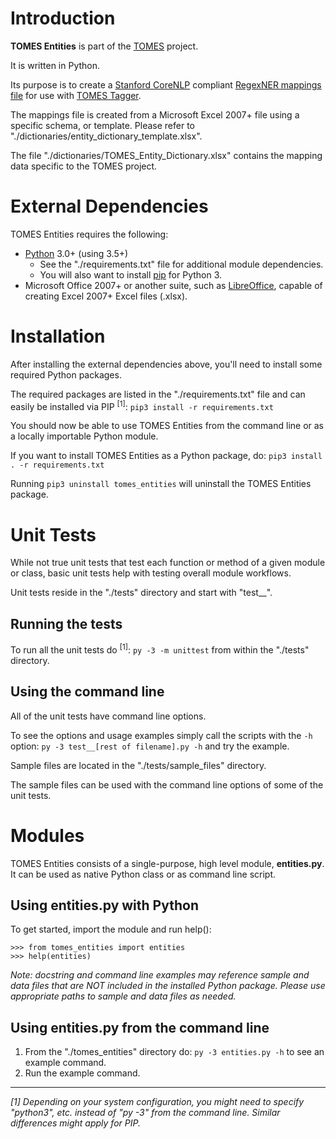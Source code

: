 # Introduction
**TOMES Entities** is part of the [TOMES](https://www.ncdcr.gov/resources/records-management/tomes) project.

It is written in Python.

Its purpose is to create a [Stanford CoreNLP](https://stanfordnlp.github.io/CoreNLP/) compliant [RegexNER mappings file](https://stanfordnlp.github.io/CoreNLP/regexner.html#mapping-files) for use with [TOMES Tagger](https://github.com/StateArchivesOfNorthCarolina/tomes-tagger).

The mappings file is created from a Microsoft Excel 2007+ file using a specific schema, or template. Please refer to "./dictionaries/entity\_dictionary\_template.xlsx".

The file "./dictionaries/TOMES\_Entity\_Dictionary.xlsx" contains the mapping data specific to the TOMES project.

# External Dependencies
TOMES Entities requires the following:

- [Python](https://www.python.org) 3.0+ (using 3.5+)
	- See the "./requirements.txt" file for additional module dependencies.
	- You will also want to install [pip](https://pypi.python.org/pypi/pip) for Python 3.
- Microsoft Office 2007+ or another suite, such as [LibreOffice](https://www.libreoffice.org), capable of creating Excel 2007+ Excel files (.xlsx).

# Installation
After installing the external dependencies above, you'll need to install some required Python packages.

The required packages are listed in the "./requirements.txt" file and can easily be installed via PIP <sup>[1]</sup>: `pip3 install -r requirements.txt`

You should now be able to use TOMES Entities from the command line or as a locally importable Python module.

If you want to install TOMES Entities as a Python package, do: `pip3 install . -r requirements.txt`

Running `pip3 uninstall tomes_entities` will uninstall the TOMES Entities package.

# Unit Tests
While not true unit tests that test each function or method of a given module or class, basic unit tests help with testing overall module workflows.

Unit tests reside in the "./tests" directory and start with "test__".

## Running the tests
To run all the unit tests do <sup>[1]</sup>: `py -3 -m unittest` from within the "./tests" directory. 

## Using the command line
All of the unit tests have command line options.

To see the options and usage examples simply call the scripts with the `-h` option: `py -3 test__[rest of filename].py -h` and try the example.

Sample files are located in the "./tests/sample_files" directory.

The sample files can be used with the command line options of some of the unit tests.

# Modules
TOMES Entities consists of a single-purpose, high level module, **entities.py**. It can be used as native Python class or as command line script.

## Using entities.py with Python
To get started, import the module and run help():

	>>> from tomes_entities import entities
	>>> help(entities)

*Note: docstring and command line examples may reference sample and data files that are NOT included in the installed Python package. Please use appropriate paths to sample and data files as needed.*

## Using entities.py from the command line
1. From the "./tomes\_entities" directory do: `py -3 entities.py -h` to see an example command.
2. Run the example command.

-----
*[1] Depending on your system configuration, you might need to specify "python3", etc. instead of "py -3" from the command line. Similar differences might apply for PIP.*
